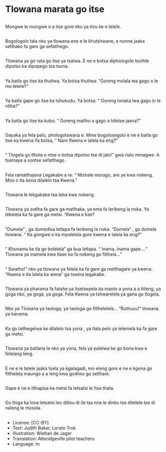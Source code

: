 # Tlowana marata go itse

##
Mongwe le mongwe o a itse gore
nko ya tlou ke e telele.

##
Bogologolo tala nko ya tlowana ene
e le khutshwane, e nonne jaaka
setlhako fa gare ga sefatlhego.

##
Tlowana ya go rata go itse ya
tsalwa. E ne e botsa diphologolo
tsothle dipotso ka dipopego tsa
tsona.

##
Ya batla go itse ka thutlwa. Ya botsa
thutlwa: “Goreng molala wa gago o
le mo telele?”

##
Ya batla gape go itse ka tshukudu.
Ya botsa: “ Goreng lonaka lwa gago
lo le ntlha?”

##
Ya batla go itse ka kubu: “ Goreng
matlho a gago a hibitse jaana?”

##
Gayaka ya fela pelo, phologotswana
e.
Mme bogolosegolo e ne e batla go
itse ka kwena.Ya botsa, “ Nare
Kwena e lalela ka eng?”

##
“ Tlogela go tlhola o ntse o botsa
dipotso tse di jalo!” gwa rialo
mmagwe.
A tsamaya a sontse sefatlhego.

##
Fela ramatlhajana Legakabe a re: “
Ntshale morago, are ye kwa
nokeng. Moo o tla bona dilalelo tsa
Kwena.”

##
Tlowana le lekgakabe tsa leba kwa
nokeng.

##
Tlowana ya sutlha fa gare ga
matlhaka, ya ema fa leribeng la
noka.
Ya lebelela ka fa gare ga metsi.
“Kwena e kae?

##
“Dumela” , ga dumedisa letlapa fa
leribeng la noka.
“Dumela” , ga dumela tlowana.
“ Ka gongwe o ka mpolelela gore
kwena e lalela ka eng?”

##
“ Khunama ke tla go bolelela” ga
bua letlapa. “ Inama, inama
gape….”
Tlowana ya inamela kwa tlase ka fa
nokeng go fitlhela…”

##
“ Swatho!” nko ya tlowana ya felela
ka fa gare ga metlhagare ya kwena.
“Kwena e tla lalela ka wena” ga
tswina legakabe.

##
Tlowana ya pharama fa fatshe ya
itsetsepela ka maoto a yona a a
tiileng, ya goga nko, ya goga, ya
goga.
Fela Kwena ya tshwarelela ya gana
go tlogela.

##
Nko ya Tlowana ya taologa, ya
taologa go fitlhelelela…
“Ruthuuu!” tlowana ya kanama.

##
Ka go latlhegelwa ke dilalelo tsa
yona , ya tlala pelo ya lelemela ka
fa gare ga metsi.

##
Tlowana ya batlana le nko ya yona,
fela ya palelwa ke go bona kwa e
felelang teng.

##
E ne e le telele jaaka tsela ya
kgalagadi, mo eleng gore e ne e
kgona go fitlhelela maungo a a leng
kwa godimo ga setlhare.

##
Gape e ne e itlhapisa ka metsi fa
letsatsi le fisa thata.

##
Go tloga ka lona letsatsi leo ditlou
di ile tsa nna le dinko tse ditelele
tse di naleng le mosola.

##
* License: [CC-BY]
* Text: Judith Baker, Lorato Trok
* Illustration: Wiehan de Jager
* Translation: Atteridgeville pilot teachers
* Language: tn
